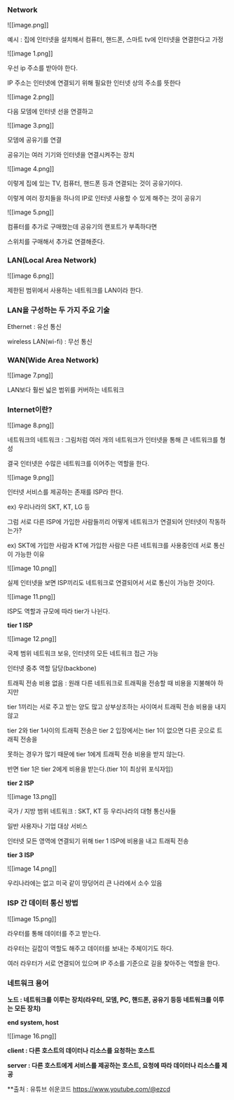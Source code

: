   

### Network

![[image.png]]

  

예시 : 집에 인터넷을 설치해서 컴퓨터, 핸드폰, 스마트 tv에 인터넷을 연결한다고 가정

  

![[image 1.png]]

우선 ip 주소를 받아야 한다.

IP 주소는 인터넷에 연결되기 위해 필요한 인터넷 상의 주소를 뜻한다

  

![[image 2.png]]

다음 모뎀에 인터넷 선을 연결하고

  

![[image 3.png]]

모뎀에 공유기를 연결

공유기는 여러 기기와 인터넷을 연결시켜주는 장치

  

![[image 4.png]]

이렇게 집에 있는 TV, 컴퓨터, 핸드폰 등과 연결되는 것이 공유기이다.

이렇게 여러 장치들을 하나의 IP로 인터넷 사용할 수 있게 해주는 것이 공유기

  

![[image 5.png]]

컴퓨터를 추가로 구매했는데 공유기의 랜포트가 부족하다면

스위치를 구매해서 추가로 연결해준다.

  

  

### LAN(Local Area Network)

![[image 6.png]]

제한된 범위에서 사용하는 네트워크를 LAN이라 한다.

  

### LAN을 구성하는 두 가지 주요 기술

  

Ethernet : 유선 통신

wireless LAN(wi-fi) : 무선 통신

  

### WAN(Wide Area Network)

![[image 7.png]]

LAN보다 훨씬 넓은 범위를 커버하는 네트워크

  

  

### Internet이란?

![[image 8.png]]

네트워크의 네트워크 : 그림처럼 여러 개의 네트워크가 인터넷을 통해 큰 네트워크를 형성

  

결국 인터넷은 수많은 네트워크를 이어주는 역할을 한다.

  

![[image 9.png]]

인터넷 서비스를 제공하는 존재를 ISP라 한다.

ex) 우리나라의 SKT, KT, LG 등

  

그럼 서로 다른 ISP에 가입한 사람들끼리 어떻게 네트워크가 연결되어 인터넷이 작동하는가?

ex) SKT에 가입한 사람과 KT에 가입한 사람은 다른 네트워크를 사용중인데 서로 통신이 가능한 이유

  

![[image 10.png]]

실제 인터넷을 보면 ISP끼리도 네트워크로 연결되어서 서로 통신이 가능한 것이다.

  

![[image 11.png]]

ISP도 역할과 규모에 따라 tier가 나뉜다.

  

**tier 1 ISP**

![[image 12.png]]

국제 범위 네트워크 보유, 인터넷의 모든 네트워크 접근 가능

인터넷 중추 역할 담당(backbone)

트래픽 전송 비용 없음 : 원래 다른 네트워크로 트래픽을 전송할 때 비용을 지불해야 하지만

tier 1끼리는 서로 주고 받는 양도 많고 상부상조하는 사이여서 트래픽 전송 비용을 내지 않고

tier 2와 tier 1사이의 트래픽 전송은 tier 2 입장에서는 tier 1이 없으면 다른 곳으로 트래픽 전송을

못하는 경우가 많기 때문에 tier 1에게 트래픽 전송 비용을 받지 않는다.

반면 tier 1은 tier 2에게 비용을 받는다.(tier 1이 최상위 포식자임)

  

**tier 2 ISP**

![[image 13.png]]

국가 / 지방 범위 네트워크 : SKT, KT 등 우리나라의 대형 통신사들

일반 사용자나 기업 대상 서비스

인터넷 모든 영역에 연결되기 위해 tier 1 ISP에 비용을 내고 트래픽 전송

  

**tier 3 ISP**

![[image 14.png]]

우리나라에는 없고 미국 같이 땅덩어리 큰 나라에서 소수 있음

  

### ISP 간 데이터 통신 방법

![[image 15.png]]

라우터를 통해 데이터를 주고 받는다.

라우터는 길잡이 역할도 해주고 데이터를 보내는 주체이기도 하다.

여러 라우터가 서로 연결되어 있으며 IP 주소를 기준으로 길을 찾아주는 역할을 한다.

  

### 네트워크 용어

  

**노드 : 네트워크를 이루는 장치(라우터, 모뎀, PC, 핸드폰, 공유기 등등 네트워크를 이루는 모든 장치)**

  

**end system, host**

![[image 16.png]]

  

**client : 다른 호스트의 데이터나 리소스를 요청하는 호스트**

**server : 다른 호스트에게 서비스를 제공하는 호스트, 요청에 따라 데이터나 리소스를 제공**


**출처 : 유튜브 쉬운코드 https://www.youtube.com/@ezcd